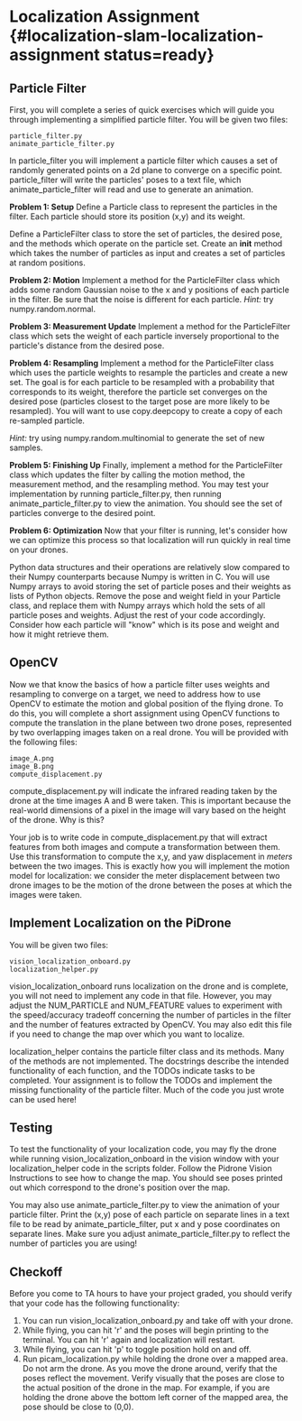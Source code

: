 # Localization Assignment {#localization-slam-localization-assignment status=ready}

## Particle Filter
First, you will complete a series of quick exercises which will guide you through implementing a simplified particle filter. You will be given two files:

    particle_filter.py
    animate_particle_filter.py

In particle_filter you will implement a particle filter which causes a set of randomly generated points on a 2d plane to converge on a specific point. particle_filter will write the particles' poses to a text file, which animate_particle_filter will read and use to generate an animation.

**Problem 1: Setup**
Define a Particle class to represent the particles in the filter. Each particle should store its position (x,y) and its weight.

Define a ParticleFilter class to store the set of particles, the desired pose, and the methods which operate on the particle set.  Create an __init__ method which takes the number of particles as input and creates a set of particles at random positions.

**Problem 2: Motion**
Implement a method for the ParticleFilter class which adds some random Gaussian noise to the x and y positions of each particle in the filter. Be sure that the noise is different for each particle. *Hint:* try numpy.random.normal.

**Problem 3: Measurement Update**
Implement a method for the ParticleFilter class which sets the weight of each particle inversely proportional to the particle's distance from the desired pose.

**Problem 4: Resampling**
Implement a method for the ParticleFilter class which uses the particle weights to resample the particles and create a new set. The goal is for each particle to be resampled with a probability that corresponds to its weight, therefore the particle set converges on the desired pose (particles closest to the target pose are more likely to be resampled). You will want to use copy.deepcopy to create a copy of each re-sampled particle.

*Hint:* try using numpy.random.multinomial to generate the set of new samples.

**Problem 5: Finishing Up**
Finally, implement a method for the ParticleFilter class which updates the filter by calling the motion method, the measurement method, and the resampling method. You may test your implementation by running particle_filter.py, then running animate_particle_filter.py to view the animation. You should see the set of particles converge to the desired point.

**Problem 6: Optimization**
Now that your filter is running, let's consider how we can optimize this process so that localization will run quickly in real time on your drones.

Python data structures and their operations are relatively slow compared to their Numpy counterparts because Numpy is written in C. You will use Numpy arrays to avoid storing the set of particle poses and their weights as lists of Python objects. Remove the pose and weight field in your Particle class, and replace them with Numpy arrays which hold the sets of all particle poses and weights. Adjust the rest of your code accordingly. Consider how each particle will "know" which is its pose and weight and how it might retrieve them.

## OpenCV

Now we that know the basics of how a particle filter uses weights and resampling to converge on a target, we need to address how to use OpenCV to estimate the motion and global position of the flying drone. To do this, you will complete a short assignment using OpenCV functions to compute the translation in the plane between two drone poses, represented by two overlapping images taken on a real drone. You will be provided with the following files:

    image_A.png
    image_B.png
    compute_displacement.py

compute_displacement.py will indicate the infrared reading taken by the drone at the time images A and B were taken. This is important because the real-world dimensions of a pixel in the image will vary based on the height of the drone. Why is this?

Your job is to write code in compute_displacement.py that will extract features from both images and compute a transformation between them. Use this transformation to compute the x,y, and yaw displacement in *meters* between the two images. This is exactly how you will implement the motion model for localization: we consider the meter displacement between two drone images to be the motion of the drone between the poses at which the images were taken.

## Implement Localization on the PiDrone
You will be given two files:

    vision_localization_onboard.py
    localization_helper.py

vision_localization_onboard runs localization on the drone and is complete, you will not need to implement any code in that file. However, you may adjust the NUM_PARTICLE and NUM_FEATURE values to experiment with the speed/accuracy tradeoff concerning the number of particles in the filter and the number of features extracted by OpenCV. You may also edit this file if you need to change the map over which you want to localize.

localization_helper contains the particle filter class and its methods. Many of the methods are not implemented. The docstrings describe the intended functionality of each function, and the TODOs indicate tasks to be completed. Your assignment is to follow the TODOs and implement the missing functionality of the particle filter. Much of the code you just wrote can be used here!

## Testing
To test the functionality of your localization code, you may fly the drone while running vision_localization_onboard in the vision window with your localization_helper code in the scripts folder. Follow the Pidrone Vision Instructions to see how to change the map. You should see poses printed out which correspond to the drone's position over the map.

You may also use animate_particle_filter.py to view the animation of your particle filter. Print the (x,y) pose of each particle on separate lines in a text file to be read by animate_particle_filter, put x and y pose coordinates on separate lines. Make sure you adjust animate_particle_filter.py to reflect the number of particles you are using!

## Checkoff
Before you come to TA hours to have your project graded, you should verify that your code has the following functionality:

 1. You can run vision_localization_onboard.py and take off with your drone.
 2. While flying, you can hit 'r' and the poses will begin printing to the terminal. You can hit 'r' again and localization will restart.
 3. While flying, you can hit 'p' to toggle position hold on and off.
 4. Run picam_localization.py while holding the drone over a mapped area. Do not arm the drone. As you move the drone around, verify that the poses reflect the movement. Verify visually that the poses are close to the actual position of the drone in the map. For example, if you are holding the drone above the bottom left corner of the mapped area, the pose should be close to (0,0).

